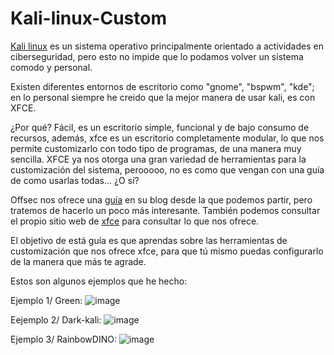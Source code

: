 # Kali-linux-Custom

[Kali linux](https://www.kali.org/) es un sistema operativo principalmente orientado a actividades en ciberseguridad, pero esto no impide que lo podamos volver un sistema comodo y personal.

Existen diferentes entornos de escritorio como "gnome", "bspwm", "kde"; en lo personal siempre he creido que la mejor manera de usar kali, es con XFCE.

¿Por qué? Fácil, es un escritorio simple, funcional y de bajo consumo de recursos, además, xfce es un escritorio completamente modular, lo que nos permite customizarlo con todo tipo de programas, de una manera muy sencilla.
XFCE ya nos otorga una gran variedad de herramientas para la customización del sistema, perooooo, no es como que vengan con una guía de como usarlas todas... ¿O sí?

Offsec nos ofrece una [guía](https://www.offsec.com/blog/kali-linux-customization/) en su blog desde la que podemos partir, pero tratemos de hacerlo un poco más interesante. También podemos consultar el propio sitio web de [xfce](https://xfce.org/projects?lang=es) para consultar lo que nos ofrece.

El objetivo de está guía es que aprendas sobre las herramientas de customización que nos ofrece xfce, para que tú mismo puedas configurarlo de la manera que más te agrade.

Estos son algunos ejemplos que he hecho:

Ejemplo 1/ Green:
![image](https://github.com/Inf0sth/Kali-linux-Custom/assets/106565371/bd15bb9a-59f1-4d11-9437-c6c8bd89208d)


Eejemplo 2/ Dark-kali:
![image](https://github.com/Inf0sth/Kali-linux-Custom/assets/106565371/05fdba65-71e4-4473-a304-a3cca7b6372f)


Ejemplo 3/ RainbowDINO:
![image](https://github.com/Inf0sth/Kali-linux-Custom/assets/106565371/34fd94f5-2463-4fe0-a4fb-c9912981f624)




